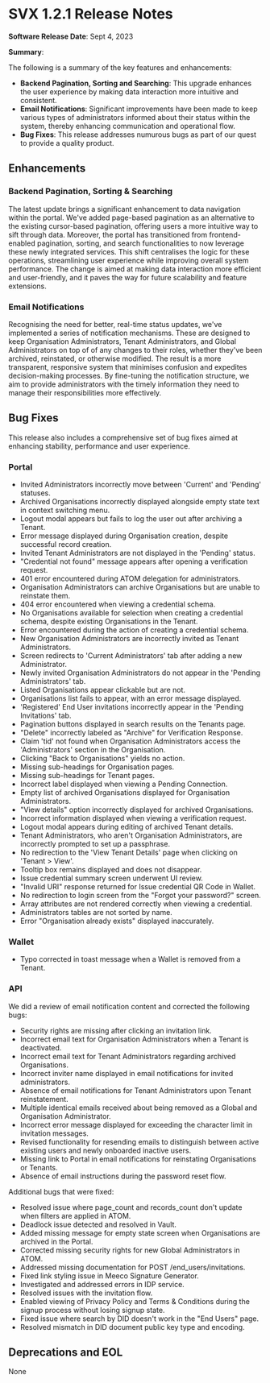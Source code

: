 # SVX 1.2.1 Release Notes

**Software Release Date**: Sept 4, 2023

**Summary**:

The following is a summary of the key features and enhancements:

* **Backend Pagination, Sorting and Searching**: This upgrade enhances the user experience by making data interaction more intuitive and consistent.
* **Email Notifications**: Significant improvements have been made to keep various types of administrators informed about their status within the system, thereby enhancing communication and operational flow.
* **Bug Fixes**: This release addresses numurous bugs as part of our quest to provide a quality product.

## Enhancements

### Backend Pagination, Sorting & Searching

The latest update brings a significant enhancement to data navigation within the portal. We've added page-based pagination as an alternative to the existing cursor-based pagination, offering users a more intuitive way to sift through data. Moreover, the portal has transitioned from frontend-enabled pagination, sorting, and search functionalities to now leverage these newly integrated services. This shift centralises the logic for these operations, streamlining user experience while improving overall system performance. The change is aimed at making data interaction more efficient and user-friendly, and it paves the way for future scalability and feature extensions.

### Email Notifications

Recognising the need for better, real-time status updates, we've implemented a series of notification mechanisms. These are designed to keep Organisation Administrators, Tenant Administrators, and Global Administrators on top of of any changes to their roles, whether they've been archived, reinstated, or otherwise modified. The result is a more transparent, responsive system that minimises confusion and expedites decision-making processes. By fine-tuning the notification structure, we aim to provide administrators with the timely information they need to manage their responsibilities more effectively.

## Bug Fixes

This release also includes a comprehensive set of bug fixes aimed at enhancing stability, performance and user experience.

### Portal

* Invited Administrators incorrectly move between 'Current' and 'Pending' statuses.
* Archived Organisations incorrectly displayed alongside empty state text in context switching menu.
* Logout modal appears but fails to log the user out after archiving a Tenant.
* Error message displayed during Organisation creation, despite successful record creation.
* Invited Tenant Administrators are not displayed in the 'Pending' status.
* "Credential not found" message appears after opening a verification request.
* 401 error encountered during ATOM delegation for administrators.
* Organisation Administrators can archive Organisations but are unable to reinstate them.
* 404 error encountered when viewing a credential schema.
* No Organisations available for selection when creating a credential schema, despite existing Organisations in the Tenant.
* Error encountered during the action of creating a credential schema.
* New Organisation Administrators are incorrectly invited as Tenant Administrators.
* Screen redirects to 'Current Administrators' tab after adding a new Administrator.
* Newly invited Organisation Administrators do not appear in the 'Pending Administrators' tab.
* Listed Organisations appear clickable but are not.
* Organisations list fails to appear, with an error message displayed.
* 'Registered' End User invitations incorrectly appear in the 'Pending Invitations' tab.
* Pagination buttons displayed in search results on the Tenants page.
* "Delete" incorrectly labeled as "Archive" for Verification Response.
* Claim 'tid' not found when Organisation Administrators access the 'Administrators' section in the Organisation.
* Clicking "Back to Organisations" yields no action.
* Missing sub-headings for Organisation pages.
* Missing sub-headings for Tenant pages.
* Incorrect label displayed when viewing a Pending Connection.
* Empty list of archived Organisations displayed for Organisation Administrators.
* "View details" option incorrectly displayed for archived Organisations.
* Incorrect information displayed when viewing a verification request.
* Logout modal appears during editing of archived Tenant details.
* Tenant Administrators, who aren't Organisation Administrators, are incorrectly prompted to set up a passphrase.
* No redirection to the 'View Tenant Details' page when clicking on 'Tenant > View'.
* Tooltip box remains displayed and does not disappear.
* Issue credential summary screen underwent UI review.
* "Invalid URI" response returned for Issue credential QR Code in Wallet.
* No redirection to login screen from the "Forgot your password?" screen.
* Array attributes are not rendered correctly when viewing a credential.
* Administrators tables are not sorted by name.
* Error "Organisation already exists" displayed inaccurately.

### Wallet

* Typo corrected in toast message when a Wallet is removed from a Tenant.

### API

We did a review of email notification content and corrected the following bugs:

* Security rights are missing after clicking an invitation link.
* Incorrect email text for Organisation Administrators when a Tenant is deactivated.
* Incorrect email text for Tenant Administrators regarding archived Organisations.
* Incorrect inviter name displayed in email notifications for invited administrators.
* Absence of email notifications for Tenant Administrators upon Tenant reinstatement.
* Multiple identical emails received about being removed as a Global and Organisation Administrator.
* Incorrect error message displayed for exceeding the character limit in invitation messages.
* Revised functionality for resending emails to distinguish between active existing users and newly onboarded inactive users.
* Missing link to Portal in email notifications for reinstating Organisations or Tenants.
* Absence of email instructions during the password reset flow.

Additional bugs that were fixed:

* Resolved issue where page_count and records_count don't update when filters are applied in ATOM.
* Deadlock issue detected and resolved in Vault.
* Added missing message for empty state screen when Organisations are archived in the Portal.
* Corrected missing security rights for new Global Administrators in ATOM.
* Addressed missing documentation for POST /end_users/invitations.
* Fixed link styling issue in Meeco Signature Generator.
* Investigated and addressed errors in IDP service.
* Resolved issues with the invitation flow.
* Enabled viewing of Privacy Policy and Terms & Conditions during the signup process without losing signup state.
* Fixed issue where search by DID doesn't work in the "End Users" page.
* Resolved mismatch in DID document public key type and encoding.


## Deprecations and EOL

None
